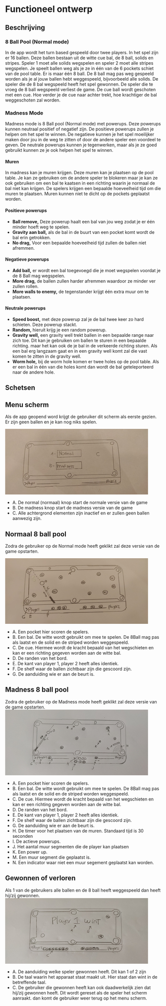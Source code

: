 # Functioneel ontwerp 
## Beschrijving

### 8 Ball Pool (Normal mode)

In de app wordt het turn based gespeeld door twee players.
In het spel zijn er 16 ballen. Deze ballen bestaan uit de witte cue bal, de 8 ball,
solids en stripes. Speler 1 moet alle solids wegspelen en speler 2 moet alle stripes wegspelen.
Je speelt ballen weg als je ze in één van de 6 pockets schiet van de pool table.
Er is maar één 8 ball.
De 8 ball mag pas weg gespeeld worden als je al jouw ballen hebt weggespeeld, bijvoorbeeld alle solids. De speler die de 8 bal wegspeeld heeft het spel gewonnen.
De speler die te vroeg de 8 ball wegspeeld verliest de game.
De cue ball wordt geschoten met een cue. Hoe verder je de cue naar achter trekt,
hoe krachtiger de bal weggeschoten zal worden.

### Madness Mode

Madness mode is 8 Ball pool (Normal mode) met powerups. Deze powerups kunnen neutraal positief of negatief zijn.
De positieve powerups zullen je helpen om het spel te winnen.
De negatieve kunnen je het spel moeilijker maken door jou in de weg te zitten of door de andere speler een voordeel te geven.
De neutrale powerups kunnen je tegenwerken, maar als je ze goed gebruikt kunnen ze je ook helpen het spel te winnen.

#### Muren

In madness kan je muren krijgen. Deze muren kan je plaatsen op de pool table.
Je kan ze gebruiken om de andere speler te blokeren maar
je kan ze ook gebruiken om een bal te kaatsen in een richting waarin je normaal de bal niet kan krijgen.
De spelers krijgen een bepaalde hoeveelheid tijd om die muren te plaatsen.
Muren kunnen niet te dicht op de pockets geplaatst worden.

#### Positieve powerups
+ **Ball remove,** Deze powerup haalt een bal van jou weg zodat je er één minder hoeft weg te spelen.
+ **Gravity aan ball,** als de bal in de buurt van een pocket komt wordt de bal erin getrokken.
+ **No drag,** Voor een bepaalde hoeveelheid tijd zullen de ballen niet afremmen. 

#### Negatieve powerups
+ **Add ball,** er wordt een bal toegevoegd die je moet wegspelen voordat je de 8 Ball mag wegspelen.
+ **More drag,** de ballen zullen harder afremmen waardoor ze minder ver zullen rollen.
+ **More walls to enemy,** de tegenstander krijgt één extra muur om te plaatsen.

#### Neutrale powerups
+ **Speed boost,** met deze powerup zal je de bal twee keer zo hard schieten. Deze powerup stackt.
+ **Random,** hieruit krijg je een random powerup.
+ **Gravity well,** een gravity well trekt ballen in een bepaalde range naar zich toe. Dit kan je gebruiken om ballen te
sturen in een bepaalde richting. maar het kan ook de je bal in de verkeerde richting sturen.
Als een bal erg langzaam gaat en in een gravity well komt zal die vast komen te zitten in de gravity well.
+ **Worm hole,** bij de worm hole komen er twee holes op de pool table. Als er een bal in één van die holes
komt dan wordt de bal geteleporteerd naar de andere hole.

## Schetsen

## Menu scherm
Als de app geopend word krijgt de gebruiker dit scherm als eerste gezien. Er zijn geen ballen en je kan nog niks spelen.

![Menu sketch](pictures/Menu-Sketch.jpg)  
- A. De normal (normaal) knop start de normale versie van de game
- B. De madness knop start de madness versie van de game
- C. Alle achtergrond elementen zijn inactief en er zullen geen ballen aanwezig zijn.

## Normaal 8 ball pool
Zodra de gebruiker op de Normal mode heeft geklikt zal deze versie van de game opstarten.

![Normal sketch](pictures/Normal-Sketch.jpg)
- A. Een pocket hier scoren de spelers.
- B. Een bal. De witte wordt gebruikt om mee te spelen. De 8Ball mag pas als laatst en de solid en de striped worden weggespeeld.
- C. De cue. Hiermee wordt de kracht bepaald van het wegschieten en kan er een richting gegeven worden aan de witte bal.
- D. De randen van het bord.
- E. De kant van player 1, player 2 heeft alles identiek.
- F. De shelf waar de ballen zichtbaar zijn die gescoord zijn.
- G. De aanduiding wie er aan de beurt is.

## Madness 8 ball pool
Zodra de gebruiker op de Madness mode heeft geklikt zal deze versie van de game opstarten.
![Madness sketch](pictures/Madness-Sketch.jpg)
- A. Een pocket hier scoren de spelers.
- B. Een bal. De witte wordt gebruikt om mee te spelen. De 8Ball mag pas als laatst en de solid en de striped worden weggespeeld.
- C. De cue. Hiermee wordt de kracht bepaald van het wegschieten en kan er een richting gegeven worden aan de witte bal.
- D. De randen van het bord.
- E. De kant van player 1, player 2 heeft alles identiek.
- F. De shelf waar de ballen zichtbaar zijn die gescoord zijn.
- G. De aanduiding wie er aan de beurt is. 
- H. De timer voor het plaatsen van de muren. Standaard tijd is 30 seconden
- I. De actieve powerups.
- J. Het aantal muur segmenten die de player kan plaatsen
- K. Een power up.
- M. Een muur segment die geplaatst is.
- N. Een indicator waar niet een muur segement geplaatst kan worden.

## Gewonnen of verloren
Als 1 van de gebruikers alle ballen en de 8 ball heeft weggespeeld dan heeft hij/zij gewonnen.
![Win/Loss sketch](pictures/Win-Loss-Sketch.jpg)
- A. De aanduiding welke speler gewonnen heeft. Dit kan 1 of 2 zijn
- B. De taal waarin het apparaat staat maakt uit. Hier staat dan wint in de betreffende taal.
- C. De gebruiker die gewonnen heeft kan ook daadwerkelijk zien dat hij/zij gewonnen heeft. Dit wordt gereset als de speler het scherm aanraakt. dan komt de gebruiker weer terug op het menu scherm.